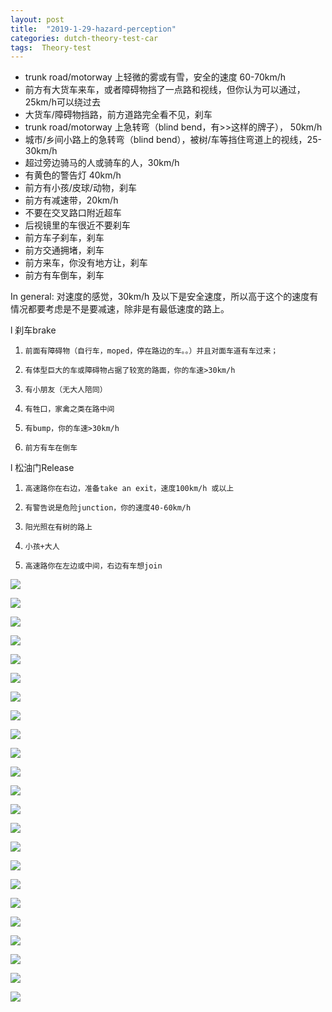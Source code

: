 ```yaml
---
layout: post
title:  "2019-1-29-hazard-perception"
categories: dutch-theory-test-car
tags:  Theory-test
---
```


- trunk road/motorway 上轻微的雾或有雪，安全的速度 60-70km/h 
- 前方有大货车来车，或者障碍物挡了一点路和视线，但你认为可以通过，25km/h可以绕过去 
- 大货车/障碍物挡路，前方道路完全看不见，刹车
- trunk road/motorway 上急转弯（blind bend，有>>这样的牌子）， 50km/h
- 城市/乡间小路上的急转弯（blind bend），被树/车等挡住弯道上的视线，25-30km/h
- 超过旁边骑马的人或骑车的人，30km/h
- 有黄色的警告灯 40km/h
- 前方有小孩/皮球/动物，刹车
- 前方有减速带，20km/h
- 不要在交叉路口附近超车
- 后视镜里的车很近不要刹车
- 前方车子刹车，刹车
- 前方交通拥堵，刹车
- 前方来车，你没有地方让，刹车
- 前方有车倒车，刹车

In general: 对速度的感觉，30km/h 及以下是安全速度，所以高于这个的速度有情况都要考虑是不是要减速，除非是有最低速度的路上。

l  刹车brake
1.     前面有障碍物（自行车，moped，停在路边的车。。）并且对面车道有车过来；
2.     有体型巨大的车或障碍物占据了较宽的路面，你的车速>30km/h
3.     有小朋友（无大人陪同）
4.     有牲口，家禽之类在路中间
5.     有bump，你的车速>30km/h
6.     前方有车在倒车

l  松油门Release
1.     高速路你在右边，准备take an exit，速度100km/h 或以上
2.     有警告说是危险junction，你的速度40-60km/h
3.     阳光照在有树的路上
4.     小孩+大人
5.     高速路你在左边或中间，右边有车想join


![](/images/2019-01-29-22-00-27.png)

![](/images/2019-01-29-22-00-41.png)

![](/images/2019-01-31-01-53-51.png)

![](/images/2019-01-31-01-54-33.png)

![](/images/2019-01-31-01-55-29.png)

![](/images/2019-01-31-01-58-01.png)

![](/images/2019-01-31-01-59-31.png)

![](/images/2019-01-31-02-01-20.png)

![](/images/2019-01-31-02-04-10.png)

![](/images/2019-01-31-02-05-02.png)

![](/images/2019-01-31-02-06-06.png)

![](/images/2019-01-31-02-06-59.png)

![](/images/2019-01-31-02-08-22.png)

![](/images/2019-01-31-02-09-24.png)

![](/images/2019-01-31-02-10-30.png)

![](/images/2019-01-31-02-34-39.png)

![](/images/2019-01-31-02-35-56.png)

![](/images/2019-01-31-02-36-45.png)

![](/images/2019-01-31-02-37-20.png)

![](/images/2019-01-31-02-37-50.png)

![](/images/2019-01-31-02-38-29.png)

![](/images/2019-01-31-02-39-05.png)

![](/images/2019-01-31-02-40-04.png)

